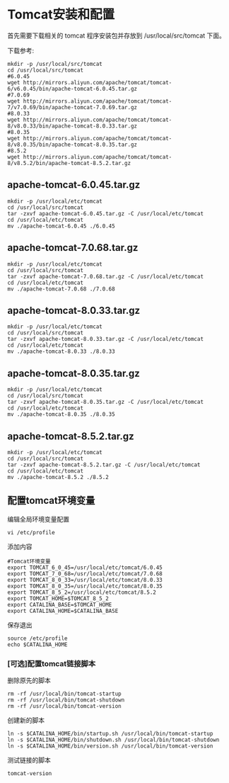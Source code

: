 
# Tomcat安装和配置

首先需要下载相关的 tomcat 程序安装包并存放到 /usr/local/src/tomcat 下面。

下载参考:

    mkdir -p /usr/local/src/tomcat
    cd /usr/local/src/tomcat
    #6.0.45
    wget http://mirrors.aliyun.com/apache/tomcat/tomcat-6/v6.0.45/bin/apache-tomcat-6.0.45.tar.gz
    #7.0.69
    wget http://mirrors.aliyun.com/apache/tomcat/tomcat-7/v7.0.69/bin/apache-tomcat-7.0.69.tar.gz
    #8.0.33
    wget http://mirrors.aliyun.com/apache/tomcat/tomcat-8/v8.0.33/bin/apache-tomcat-8.0.33.tar.gz
    #8.0.35
    wget http://mirrors.aliyun.com/apache/tomcat/tomcat-8/v8.0.35/bin/apache-tomcat-8.0.35.tar.gz
    #8.5.2
    wget http://mirrors.aliyun.com/apache/tomcat/tomcat-8/v8.5.2/bin/apache-tomcat-8.5.2.tar.gz

## apache-tomcat-6.0.45.tar.gz

	mkdir -p /usr/local/etc/tomcat
	cd /usr/local/src/tomcat
	tar -zxvf apache-tomcat-6.0.45.tar.gz -C /usr/local/etc/tomcat
	cd /usr/local/etc/tomcat
	mv ./apache-tomcat-6.0.45 ./6.0.45

## apache-tomcat-7.0.68.tar.gz

	mkdir -p /usr/local/etc/tomcat
	cd /usr/local/src/tomcat
	tar -zxvf apache-tomcat-7.0.68.tar.gz -C /usr/local/etc/tomcat
	cd /usr/local/etc/tomcat
	mv ./apache-tomcat-7.0.68 ./7.0.68

## apache-tomcat-8.0.33.tar.gz

	mkdir -p /usr/local/etc/tomcat
	cd /usr/local/src/tomcat
	tar -zxvf apache-tomcat-8.0.33.tar.gz -C /usr/local/etc/tomcat
	cd /usr/local/etc/tomcat
	mv ./apache-tomcat-8.0.33 ./8.0.33

## apache-tomcat-8.0.35.tar.gz

	mkdir -p /usr/local/etc/tomcat
	cd /usr/local/src/tomcat
	tar -zxvf apache-tomcat-8.0.35.tar.gz -C /usr/local/etc/tomcat
	cd /usr/local/etc/tomcat
	mv ./apache-tomcat-8.0.35 ./8.0.35

## apache-tomcat-8.5.2.tar.gz

	mkdir -p /usr/local/etc/tomcat
	cd /usr/local/src/tomcat
	tar -zxvf apache-tomcat-8.5.2.tar.gz -C /usr/local/etc/tomcat
	cd /usr/local/etc/tomcat
	mv ./apache-tomcat-8.5.2 ./8.5.2

## 配置tomcat环境变量

编辑全局环境变量配置

	vi /etc/profile

添加内容

	#Tomcat环境变量
	export TOMCAT_6_0_45=/usr/local/etc/tomcat/6.0.45
	export TOMCAT_7_0_68=/usr/local/etc/tomcat/7.0.68
	export TOMCAT_8_0_33=/usr/local/etc/tomcat/8.0.33
	export TOMCAT_8_0_35=/usr/local/etc/tomcat/8.0.35
	export TOMCAT_8_5_2=/usr/local/etc/tomcat/8.5.2
	export TOMCAT_HOME=$TOMCAT_8_5_2
	export CATALINA_BASE=$TOMCAT_HOME
	export CATALINA_HOME=$CATALINA_BASE

保存退出

	source /etc/profile
	echo $CATALINA_HOME


### [可选]配置tomcat链接脚本

删除原先的脚本

	rm -rf /usr/local/bin/tomcat-startup
	rm -rf /usr/local/bin/tomcat-shutdown
	rm -rf /usr/local/bin/tomcat-version

创建新的脚本

	ln -s $CATALINA_HOME/bin/startup.sh /usr/local/bin/tomcat-startup
	ln -s $CATALINA_HOME/bin/shutdown.sh /usr/local/bin/tomcat-shutdown
	ln -s $CATALINA_HOME/bin/version.sh /usr/local/bin/tomcat-version

测试链接的脚本

	tomcat-version


